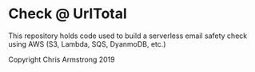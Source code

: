 # Check @ UrlTotal
This repository holds code used to build a serverless email safety check using AWS (S3, Lambda, SQS, DyanmoDB, etc.)

Copyright Chris Armstrong 2019

